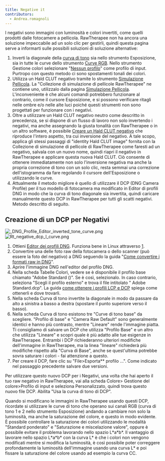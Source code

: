 ```yaml
---
title: Negative it
contributors:
  - Andrea.romagnoli
---
```


I negativi sono immagini con luminosità e colori invertiti, come quelli
prodotti dalle fotocamere a pellicola. RawTherapee non ha ancora una
soluzione impeccabile ad un solo clic per gestirli, quindi questa pagina
serve a informarti sulle possibili soluzioni di soluzione alternative:

1.  Inverti la diagonale della [curva di
    tono](Exposure_#_Tone_Curves.md) sia nello strumento
    Esposizione, sia in tutte le curve dello strumento [Curve
    RGB](RGB_Curves.md). Nello strumento Gestione colori
    selezionare "[Nessun
    profilo](Color_Management_#_No_Profile.md)" come profilo di
    input. Purtropo con questo metodo ci sono spostamenti tonali dei
    colori.
2.  Utilizza un Hald CLUT negativo tramite lo strumento [Simulazione
    Pellicola](Film_Simulation.md). La "Collezione di
    simulazione di pellicole RawTherapee" ne contiene uno, utilizzalo
    dalla pagina [Simulazione Pellicola](Simulazione_film.md).
    L'inconveniente è che alcuni comandi potrebbero funzionare al
    contrario, come il cursore Esposizione, e si possono verificare
    ritagli nelle ombre e/o nelle alte luci poiché questi strumenti non
    sono progettati per funzionare con i negativi.
3.  Oltre a utilizzare un Hald CLUT negativo neutro come descritto in
    precedenza, se si dispone di un flusso di lavoro non solo invertendo
    i negativi, ma anche assegnando la giusta tonalità con RawTherapee o
    in un altro software, è possibile [Creare un Hald CLUT
    negativo](Film_Simulation_#_Make_Your_Own.md) che riproduce
    l'intero aspetto, tra cui inversione del negativo. A tale scopo,
    applica gli stessi passaggi di "identity Hald CLUT image" fornita
    con la Collezione di simulazione di pellicole di RawTherapee come
    faresti ad un negativo, salvala con un nuovo nome, quindi riapri il
    negativo in RawTherapee e applicare questa nuova Hald CLUT. Ciò
    consente di ottenere immediatamente non solo l'inversione negativa
    ma anche la propria correzione di tono con un solo clic, resta
    semmai una correzione dell'istogramma da fare regolando il cursore
    dell'Esposizione o utilizzando le curve.
4.  Attualmente il metodo migliore è quello di utilizzare il DCP (DNG
    Camera Profile) per il tuo modello di fotocamera ma modificato in
    Editor di profili DNG in modo che la curva di tono diagonale sia
    invertita, quindi caricare manualmente questo DCP in RawTherapee per
    tutti gli scatti negativi. Metodo descritto di seguito.

## Creazione di un DCP per Negativi

![](_DNG_Profile_Editor_inverted_tone_curve.png "_DNG_Profile_Editor_inverted_tone_curve.png")
![](Rt_negative_dcp_l_curve.png "Rt_negative_dcp_l_curve.png")

1.  Ottieni [Editor dei profili
    DNG](http://www.adobe.com/support/downloads/detail.jsp?ftpID=5494).
    Funziona bene in Linux attraverso [1](https://www.winehq.org/wine).
2.  Convertire una delle foto raw della fotocamera o dello scanner (può
    essere la foto del negativo) a DNG seguendo la guida "[Come
    convertire i formati raw in
    DNG](Come_convertire_i_formati_raw_in_DNG.md)".
3.  Aprire l'immagine DNG nell'editor del profilo DNG.
4.  Nella scheda Tabelle Colori, vedere se è disponibile il profilo base
    chiamato "Adobe Standard (*<il modello della tua fotocamera>*)". Se
    è così, selezionalo. In caso contrario, seleziona "Scegli il profilo
    esterno" e trova il file intitolato "*<modello di fotocamera>* Adobe
    Standard.dcp". La guida [come ottenere i profili LCP e
    DCP](come_ottenere_i_profili_LCP_e_DCP.md) spiega come
    ottenerli e dove trovarli.
5.  Nella scheda Curva di tono invertite la diagonale in modo da passare
    da alto a sinistra a basso a destra (spostare il punto superiore
    verso il basso).
6.  Nella scheda Curva di tono esistono tre "Curve di tono base" da
    scegliere. "Profilo di base" e "Camera Raw Default" sono
    generalmente identici e hanno più contrasto, mentre "Lineare" rende
    l'immagine piatta. Ti consigliamo di salvare un DCP che utilizza
    "Profilo Base" e un altro che utilizza "Lineare" e scopri quale è
    più adatto alle tue esigenze in RawTherapee. Entrambi i DCP
    richiederanno ulteriori modifiche dell'immagine in RawTherapee, ma
    la linea "lineare" richiederà più modifiche rispetto alla "Curva di
    Base", anche se quest'ultima potrebbe sovra saturare i colori - fai
    attenzione a questo.
7.  Per creare il DCP, fare clic su
    "File\>Esporta*<modello di fotocamera>* profilo ...". Come indicato
    nel passaggio precedente salvare due versioni.

Per utilizzare questo nuovo DCP per i Negativi, una volta che hai aperto
il tuo raw negativo in RawTherapee, vai alla scheda Colore\> Gestione
del colore\>Profilo di input e seleziona Personalizzato, quindi trova
questo nuovo file DCP. Abilita "Usa la curva di tono di DCP".

Quando si modificano le immagini in RawTherapee usando questi DCP,
ricordate si utilizzare le curve di tono che operano sui canali RGB
(curva di tono 1 e 2 nello strumento Esposizione) andando a cambiare non
solo la luminosità, ma anche la saturazione del colore, e questo in modo
evidente. È possibile controllare la saturazione dei colori utilizzando
le modalità "Standard ponderato" e "Saturazione e miscelazione valore",
oppure è possibile evitare il problema lavorando nello spazio L\*a\*b\*.
Il vantaggio di lavorare nello spazio L\*a\*b\* con la curva L\* è che i
colori non vengono modificati mentre si modifica la luminosità, è così
possibile poter correggere profondamente la luminosità dell'immagine
usando una curva L\* e poi fissare la saturazione del colore usando ad
esempio la curva CC.
